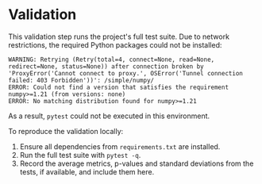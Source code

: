 # Validation

This validation step runs the project's full test suite. Due to network restrictions, the required Python packages could not be installed:

```
WARNING: Retrying (Retry(total=4, connect=None, read=None, redirect=None, status=None)) after connection broken by 'ProxyError('Cannot connect to proxy.', OSError('Tunnel connection failed: 403 Forbidden'))': /simple/numpy/
ERROR: Could not find a version that satisfies the requirement numpy>=1.21 (from versions: none)
ERROR: No matching distribution found for numpy>=1.21
```

As a result, `pytest` could not be executed in this environment.

To reproduce the validation locally:

1. Ensure all dependencies from `requirements.txt` are installed.
2. Run the full test suite with `pytest -q`.
3. Record the average metrics, p-values and standard deviations from the tests, if available, and include them here.


